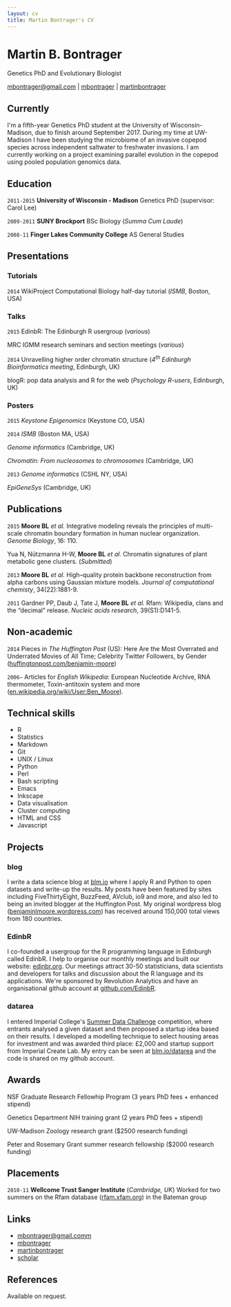 ```yaml
---
layout: cv
title: Martin Bontrager's CV
---
```

# Martin B. Bontrager
Genetics PhD and Evolutionary Biologist

<div id="webaddress">
<a href="mailto:mbontrager@gmail.com">mbontrager@gmail.com</a>
|
<i class="fa fa-github"></i> <a href="http://github.com/mbontrager">mbontrager</a>
|
<i class="fa fa-twitter"></i> <a href="http://twitter.com/martinbontrager">martinbontrager</a>
</div>


## Currently

I'm a fifth-year Genetics PhD student at the University of Wisconsin-Madison, due to finish around September 2017. During my time at UW-Madison I have been studying the microbiome of an invasive copepod species across independent saltwater to freshwater invasions. I am currently working on a project examining parallel evolution in the copepod using pooled population genomics data.

## Education

`2011-2015`
__University of Wisconsin - Madison__ Genetics PhD (supervisor: Carol Lee)

`2009-2011`
__SUNY Brockport__ BSc Biology (_Summa Cum Laude_)

`2008-11`
__Finger Lakes Community College__ AS General Studies

## Presentations

### Tutorials

`2014`
WikiProject Computational Biology half-day tutorial (_ISMB_, Boston, USA)

### Talks

`2015`
EdinbR: The Edinburgh R usergroup (_various_)

MRC IGMM research seminars and section meetings (_various_)

`2014`
Unravelling higher order chromatin structure (_4<sup>th</sup> Edinburgh Bioinformatics meeting_, Edinburgh, UK)

blogR: pop data analysis and R for the web (_Psychology R-users_, Edinburgh, UK)

<!-- Digital Economies 2014 conference (London, UK; declined) -->

### Posters

`2015`
_Keystone Epigenomics_ (Keystone CO, USA)

`2014`
_ISMB_ (Boston MA, USA)

_Genome informatics_ (Cambridge, UK)

_Chromatin: From nucleosomes to chromosomes_ (Cambridge, UK)

`2013`
_Genome informatics_ (CSHL NY, USA)

_EpiGeneSys_ (Cambridge, UK)


## Publications

<!-- ### Journals -->

`2015`
__Moore BL__ _et al._ Integrative modeling reveals the principles of multi-scale chromatin boundary formation in human nuclear organization. _Genome Biology_, 16: 110.

Yua N, Nützmanna H-W, __Moore BL__ _et al._ Chromatin signatures of plant metabolic gene clusters. (_Submitted_)

`2013`
__Moore BL__ _et al._ High–quality protein backbone reconstruction from alpha carbons using Gaussian mixture models. _Journal of computational chemisty_, 34(22):1881-9.

`2011`
Gardner PP, Daub J, Tate J, __Moore BL__ _et al._ Rfam: Wikipedia, clans and the “decimal” release. _Nucleic acids research_, 39(S1):D141-5.

## Non-academic

`2014` Pieces in _The Huffington Post_ (US): Here Are the Most Overrated and Underrated Movies of All Time; Celebrity Twitter Followers, by Gender ([huffingtonpost.com/benjamin-moore](http://www.huffingtonpost.com/benjamin-moore/))

`2006–` Articles for _English Wikipedia_: European Nucleotide Archive, RNA thermometer, Toxin-antitoxin system and more ([en.wikipedia.org/wiki/User:Ben_Moore](https://en.wikipedia.org/wiki/User:Ben_Moore)).

## Technical skills

* R
* Statistics
* Markdown
* Git
* UNIX / Linux
* Python
* Perl
* Bash scripting
* Emacs
* Inkscape
* Data visualisation
* Cluster computing
* HTML and CSS
* Javascript

## Projects

### blog

I write a data science blog at [blm.io](http://blm.io) where I apply R and Python to open datasets and write-up the results. My posts have been featured by sites including FiveThirtyEight, BuzzFeed, AVclub, io9 and more, and also led to being an invited blogger at the Huffington Post. My original wordpress blog ([benjaminlmoore.wordpress.com](http://benjaminlmoore.wordpress.com)) has received around 150,000 total views from 180 countries.

### EdinbR
I co-founded a usergroup for the R programming language in Edinburgh called EdinbR. I help to organise our monthly meetings and built our website: [edinbr.org](http://edinbr.org). Our meetings attract 30-50 statisticians, data scientists and developers for talks and discussion about the R language and its applications. We're sponsored by Revolution Analytics and have an organisational github account at [github.com/EdinbR](https://github.com/EdinbR).

### datarea

I entered Imperial College's [Summer Data Challenge](https://www.imperial.ac.uk/data-science/education/summer-data-challenge/) competition, where entrants analysed a given dataset and then proposed a startup idea based on their results. I developed a modelling technique to select housing areas for investment and was awarded third place: £2,000 and startup support from Imperial Create Lab. My entry can be seen at [blm.io/datarea](http://blm.io/datarea) and the code is shared on my github account.

## Awards

NSF Graduate Research Fellowhip Program (3 years PhD fees + enhanced stipend)

Genetics Department NIH training grant (2 years PhD fees + stipend)

UW-Madison Zoology research grant ($2500 research funding)

Peter and Rosemary Grant summer research fellowship ($2000 research funding)

## Placements

`2010-11`
__Wellcome Trust Sanger Institute__ (_Cambridge, UK_)
Worked for two summers on the Rfam database ([rfam.xfam.org](http://rfam.xfam.org)) in the Bateman group


## Links

* <i class="fa fa-envelope"></i> <a href="mailto:mbontrager@gmail.com">mbontrager@gmail.comm</a><br />
* <i class="fa fa-github"></i> <a href="http://github.com/mbontrager">mbontrager</a><br />
* <i class="fa fa-twitter"></i> <a href="http://twitter.com/martinbontrager">martinbontrager</a><br />
* <i class="fa fa-google"></i> <a href="https://scholar.google.com/citations?hl=en&user=8vpxlWsAAAAJ">scholar</a>

## References

Available on request.

<!-- ### Footer

Last updated: May 2013 -->
